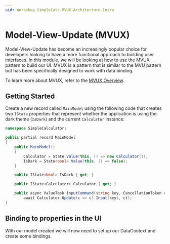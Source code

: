 ```yaml
---
uid: Workshop.SimpleCalc.MVUX.Architecture.Intro
---
```


# Model-View-Update (MVUX)

Model-View-Update has become an increasingly popular choice for developers looking to have a more functional approach to building user interfaces. In this module, we will be looking at how to use the MVUX pattern to build our UI. MVUX is a pattern that is similar to the MVU pattern but has been specifically designed to work with data binding.

To learn more about MVUX, refer to the [MVUX Overview](https://aka.platform.uno/mvux).

## Getting Started

Create a new record called `MainModel` using the following code that creates two `IState` properties that represent whether the application is using the dark theme (`IsDark`) and the current `Calculator` instance:

```cs
namespace SimpleCalculator;

public partial record MainModel
{
    public MainModel()
    {
        Calculator = State.Value(this, () => new Calculator());
        IsDark = State<bool>.Value(this, () => false);
    }

    public IState<bool> IsDark { get; }

    public IState<Calculator> Calculator { get; }

    public async ValueTask InputCommand(string key, CancellationToken ct) =>
        await Calculator.Update(c => c?.Input(key), ct);
}
```

## Binding to properties in the UI

With our model created we will now need to set up our DataContext and create some bindings.
